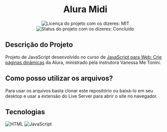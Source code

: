 <h1 align="center">Alura Midi</h1>

<div>
  <p align="center">
    <img alt="Licença do projeto com os dizeres: MIT" src="https://img.shields.io/github/license/RodrigoHarder/teste-react-typescript.svg">
    <img alt="Status do projeto com os dizeres: Concluído" src="https://img.shields.io/static/v1?label=Status&message=Concluído &color=blue">
  </p>
</div>

## Descrição do Projeto

Projeto de JavaScript desenvolvido no curso de [JavaScript para Web: Crie páginas dinâmicas](https://cursos.alura.com.br/course/javascript-web-paginas-dinamicas) da Alura, ministrado pela instrutora Vanessa Me Tonini. 

## Como posso utilizar os arquivos?

Para usar os arquivos basta clonar este repositório ou baixá-lo em seu desktop e usar a extensão do Live Server para abrir o site no navegador.

## Tecnologias

<div>
  <img alt="HTML" src="https://img.shields.io/badge/HTML5-E34F26?style=for-the-badge&logo=html5&logoColor=white">
  <img alt="JavaScript" src="https://img.shields.io/badge/JavaScript-323330?style=for-the-badge&logo=javascript&logoColor=F7DF1E">
</div>

